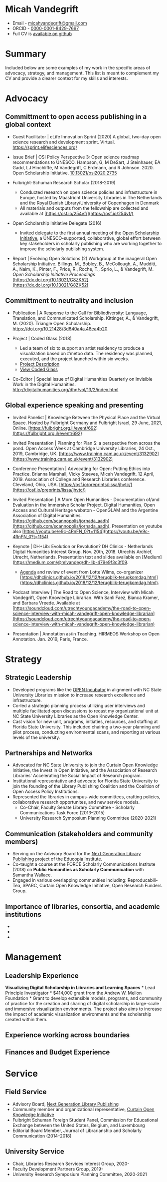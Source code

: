 # Micah Vandegrift #

  * Email - micahvandegrift@gmail.com
  * ORCID - [0000-0001-8429-7697](http://orcid.org/0000-0001-8429-7697)
  * Full CV is [available on github](https://github.com/micahvandegrift/micahvandegrift.github.io/blob/master/CV.md)

Summary
====
Included below are some examples of my work in the specific areas of advocacy, strategy, and management. This list is meant to complement my CV and provide a clearer context for my skills and interests. 

Advocacy
====================

Committment to open access publishing in a global context
---
* Guest Facilitator | eLife Innovation Sprint (2020) A global, two-day open science research and development sprint. Virtual. https://sprint.elifesciences.org/

* Issue Brief | OSI Policy Perspective 3: Open science roadmap recommendations to UNESCO. Hampson, G, M DeSart, J Steinhauer, EA Gadd, LJ Hinchliffe, M Vandegrift, C Erdmann, and R Johnson. 2020. Open Scholarship Initiative. [10.13021/osi2020.2735](https://commonplace.knowledgefutures.org/pub/bvgsui43/release/1)

* Fulbright-Schuman Research Scholar (2018-2019)
    * Conducted research on open science policies and infrastructure in Europe, hosted by Maastricht University Libraries in The Netherlands and the Royal Danish Library/University of Copenhagen in Denmark 
    * All materials and outputs from the fellowship are collected and available at [https://osf.io/254vf/](https://osf.io/254vf/)

* Open Scholarship Initiative Delegate (2016)
    * Invited delegate to the first annual meeting of the [Open Scholarship Initiative](http://osinitiative.org/), a UNESCO-supported, collaborative, global effort between key stakeholders in scholarly publishing who are working together to improve the scholarly publishing system.

* Report | Evolving Open Solutions (2) Workgroup at the inaugeral Open Scholarship Initiative. Billings, M., Bobley, B., McCollough, A., Mudditt, A., Naim, K., Pinter, F., Price, R., Roche, T., Sprio, L., & Vandegrift, M. *Open Scholarship Initiative Proceedings* [https://dx.doi.org/10.13021/G8ZK52](https://dx.doi.org/10.13021/G8ZK52)

Committment to neutrality and inclusion
---
* Publication | A Response to the Call for Bibliodiversity: Language, Translation, and Communicated Scholarship. Kittinger, A., & Vandegrift, M. (2020). Triangle Open Scholarship. https://doi.org/10.21428/3d640a4a.48ea4b20

* Project | Coded Glass (2018)
    * Led a team of six to support an artist residency to produce a visualization based on #metoo data. The residency was planned, executed, and the project launched within six weeks.
    * [Project Description](https://www.immersivescholar.org/projects/coded-glass)
    * [View Coded Glass](https://immersive-scholar.github.io/coded-glass/)

* Co-Editor | Special Issue of Digital Humanities Quarterly on Invisible Work in the Digital Humanities. http://digitalhumanities.org/dhq/vol/13/2/index.html

Global experience speaking and presenting
---
* Invited Panelist | Knowledge Between the Physical Place and the Virtual Space. Hosted by Fulbright Germany and Fulbright Israel, 29 June, 2021, Online. [https://fulbright.org.il/event/692](https://fulbright.org.il/event/692)

* Invited Presentation | Planning for Plan S: a perspective from across the pond. Open Access Week at Cambridge University Libraries, 24 Oct., 2019, Cambridge, UK. [https://www.training.cam.ac.uk/event/3132902](https://www.training.cam.ac.uk/event/3132902)

* Conference Presentation | Advocating for Open: Putting Ethics into Practice. Brianna Marshall, Vicky Steeves, Micah Vandegrift. 12 April, 2019. Association of College and Research Libraries conference. Cleveland, Ohio, USA. [https://osf.io/preprints/lissa/jhvtc/](https://osf.io/preprints/lissa/jhvtc/)

* Invited Presentation | A More Open Humanities - Documentation of/and Evaluation in the Immersive Scholar Project. Digital Humanities, Open Access and Cultural Heritage webaton - OpenGLAM and the Argentine Association of Digital Humanities. [https://github.com/scannopolis/jornada_aadh](https://github.com/scannopolis/jornada_aadh). Presentation on youtube also [https://youtu.be/e9c-4RnFN_0?t=1154](https://youtu.be/e9c-4RnFN_0?t=1154)

* Keynote | DH+Lib: Evolution or Revolution? DH Clinics - Netherlands Digital Humanities Interest Group. Nov. 20th, 2018. Utrechts Archief, Utrecht, Netherlands. Presentation text and slides available on [Medium](https://medium.com/@mlvandeg/dh-lib-479e9f3c3f09. 
    * [Agenda](https://dhclinics.github.io/dag/2018-terugkomdag) and review of event from Lotte Wilms, co-organizer [https://dhclinics.github.io/2018/12/12/terugblik-terugkomdag.html](https://dhclinics.github.io/2018/12/12/terugblik-terugkomdag.html). 

* Podcast Interview | The Road to Open Science, Interview with Micah Vandegrift, Open Knowledge Librarian. With Sanli Faez, Bianca Kramer, and Barbara Vreede. Available at [https://soundcloud.com/utrechtyoungacademy/the-road-to-open-science-interview-with-micah-vandegrift-open-knowledge-librarian](https://soundcloud.com/utrechtyoungacademy/the-road-to-open-science-interview-with-micah-vandegrift-open-knowledge-librarian)

* Presentation | Annotation as/in Teaching. HIRMEOS Workshop on Open Annotation. Jan. 2019, Paris, France.

Strategy
===========

Strategic Leadership
---
* Developed programs like the [OPEN Incubator](https://dhcnc.org/uncategorized/ncsus-open-incubator-on-text-analysis/) in alignment with NC State University Libraries mission to increase research excellence and infrastructure.
* Co-led a strategic planning process utilizing user interviews and multiple facilitated open discussions to recast my organizational unit at NC State University Libraries as the Open Knowledge Center.
* Cast vision for new unit, programs, initiaties, resources, and staffing at Florida State University. This included chairing a two-year planning and pilot process, conducting environmental scans, and reporting at various levels of the university. 

Partnerships and Networks
---
* Advocated for NC State University to join the Curtain Open Knowledge Initiative, the Invest in Open Initiative, and the Association of Research Libraries' Accelerating the Social Impact of Research program.
* Institutional representative and advocate for Florida State University to join the founding of the Library Publishing Coalition and the Coalition of Open Access Policy Institutions.
* Represented the libraries in campus-wide committees, crafting policies, collaborative research opportunites, and new service models.
    * Co-Chair, Faculty Senate Library Committee - Scholarly Communications Task Force (2013–2015)
    * University Research Symposium Planning Committee (2020-2021)

Communication (stakeholders and community members)
---
* Serving on the Advisory Board for the [Next Generation Library Publishing](https://educopia.org/next-generation-library-publishing/) project of the Educopia Institute.
* Co-taught a course at the FORCE Scholarly Communications Institute (2018) on **Public Humanities as Scholarly Communication** with Samantha Wallace.
* Engaged in various overlapping communities including: Reproducabili-Tea, SPARC, Curtain Open Knowledge Initiative, Open Research Funders Group.

Importance of libraries, consortia, and academic institutions
---
* 
* 
*


Management
===============
Leadership Experience
---
**Visualizing Digital Scholarship in Libraries and Learning Spaces**
    * Lead Principle Investigator
    * $414,000 grant from the Andrew W. Mellon Foundation
    * Grant to develop extensible models, programs, and community of practice for the creation and sharing of digital scholarship in large-scale and immersive visualization environments. The project also aims to increase the impact of academic visualization environments and the scholarship created within them.

Experience working across boundaries
---

Finances and Budget Experience
---


Service
==============
Field Service
---
* Advisory Board, [Next Generation Library Publishing](https://educopia.org/next-generation-library-publishing/)
* Community member and organizational representative, [Curtain Open Knowledge Initiative](	http://openknowledge.community/)
* Fulbright Schuman Foreign Student Panel, Commission for Educational Exchange between the United States, Belgium, and Luxembourg
* Editorial Board Member, Journal of Librarianship and Scholarly Communication (2014–2018)


University Service
---
* Chair, Libraries Research Services Interest Group, 2020-
* Faculty Development Partners Group, 2019-
* University Research Symposium Planning Committee, 2020-2021
